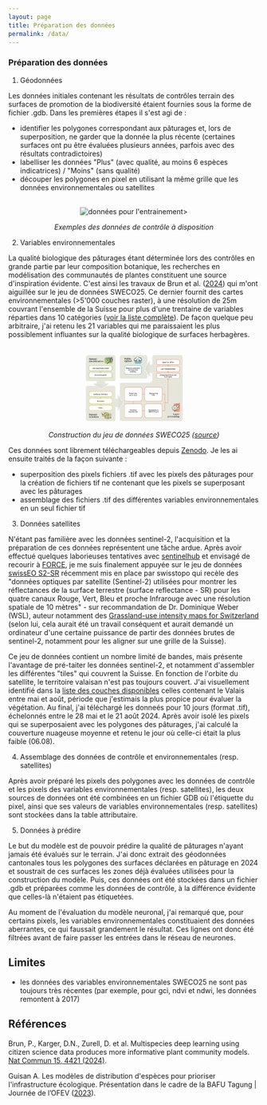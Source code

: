 ```yaml
---
layout: page
title: Préparation des données
permalink: /data/
---
```



### Préparation des données

1. Géodonnées
   
Les données initiales contenant les résultats de contrôles terrain des surfaces de promotion de la biodiversité étaient fournies sous la forme de fichier .gdb. Dans les premières étapes il s'est agi de :

- identifier les polygones correspondant aux pâturages et, lors de superposition, ne garder que la donnée la plus récente (certaines surfaces ont pu être évaluées plusieurs années, parfois avec des résultats contradictoires)
- labelliser les données "Plus" (avec qualité, au moins 6 espèces indicatrices) / "Moins" (sans qualité)
- découper les polygones en pixel en utilisant la même grille que les données environnementales ou satellites

<div align="center">
  <br>
   <img src="{{site.baseurl}}/images/preparation_data_controles.png" alt="données pour l'entrainement" width="200"/>>
  <!-- <img src="/images/preparation_data_controles.png" alt="données pour l'entrainement" width="200"/> -->
  <br>  
  <p align="center">
    <i>Exemples des données de contrôle à disposition</i>
  </p>
</div>

2. Variables environnementales
   
La qualité biologique des pâturages étant déterminée lors des contrôles en grande partie par leur composition botanique, les recherches en modélisation des communautés de plantes constituent une source d'inspiration évidente. C'est ainsi les travaux de Brun et al. ([2024](https://doi.org/10.1038/s41467-024-48559-9)) qui m'ont aiguillée sur le jeu de données SWECO25. Ce dernier fournit des cartes environnementales (>5'000 couches raster), à une résolution de 25m couvrant l'ensemble de la Suisse pour plus d'une trentaine de variables réparties dans 10 catégories (<a href="sweco25_details">voir la liste complète</a>). De façon quelque peu arbitraire, j'ai retenu les 21 variables qui me paraissaient les plus possiblement influantes sur la qualité biologique de surfaces herbagères.

<div align="center">
  <br>
  <img src="/images/preparation_data_sweco25.png" alt="données SWECO25" width="200"/>
  <br>  
  <p align="center">
    <i>Construction du jeu de données SWECO25 (<a href="https://www.bafu.admin.ch/dam/bafu/fr/dokumente/biodiversitaet/praesentation/referat-antoine-guisan-bafu-tagung-30-11-23.pdf.download.pdf/Les%20mod%C3%A8les%20de%20distribution%20d%27esp%C3%A8ces%20pour%20prioriser%20l%27infrastructure%20%C3%A9cologique.pdf">source</a>)</i>
  </p>
</div>

Ces données sont librement téléchargeables depuis [Zenodo](https://zenodo.org/communities/sweco25/records). Je les ai ensuite traités de la façon suivante :
- superposition des pixels fichiers .tif avec les pixels des pâturages pour la création de fichiers tif ne contenant que les pixels se superposant avec les pâturages
- assemblage des fichiers .tif des différentes variables environnementales en un seul fichier tif

3. Données satellites

N'étant pas familière avec les données sentinel-2, l'acquisition et la préparation de ces données représentent une tâche ardue. Après avoir effectué quelques laborieuses tentatives avec [sentinelhub](https://sentinelhub-py.readthedocs.io/en/latest/index.html) et envisagé de recourir à [FORCE](https://force-eo.readthedocs.io/en/latest/), je me suis finalement appuyée sur le jeu de données [swissEO S2-SR](https://www.swisstopo.admin.ch/fr/imagesatellite-swisseo-s2-sr) récemment mis en place par swisstopo qui recèle des "données optiques par satellite (Sentinel-2) utilisées pour montrer les réflectances de la surface terrestre (surface reflectance - SR) pour les quatre canaux Rouge, Vert, Bleu et proche Infrarouge avec une résolution spatiale de 10 mètres" - sur recommandation de Dr. Dominique Weber (WSL), auteur notamment des [Grassland-use intensity maps for Switzerland](https://www.envidat.ch/#/metadata/grassland-use-intensity-maps-for-switzerland) (selon lui, cela aurait été un travail conséquent et aurait demandé un ordinateur d'une certaine puissance de partir des données brutes de sentinel-2, notamment pour les aligner sur une grille de la Suisse).

Ce jeu de données contient un nombre limité de bandes, mais présente l'avantage de pré-taiter les données sentinel-2, et notamment d'assembler les différentes "tiles" qui couvrent la Suisse. En fonction de l'orbite du satellite, le territoire valaisan n'est pas toujours couvert. J'ai visuellement identifié dans la [liste des couches disponibles](https://data.geo.admin.ch/browser/index.html#/collections/ch.swisstopo.swisseo_s2-sr_v100?.language=en) celles contenant le Valais entre mai et août, période que j'estimais la plus propice pour évaluer la végétation. Au final, j'ai téléchargé les donneés pour 10 jours (format .tif), échelonnés entre le 28 mai et le 21 août 2024. Après avoir isolé les pixels qui se superposaient avec les polygones des pâturages, j'ai calculé la couverture nuageuse moyenne et retenu le jour où celle-ci était la plus faible (06.08).

4. Assemblage des données de contrôle et environnementales (resp. satellites)
   
Après avoir préparé les pixels des polygones avec les données de contrôle et les pixels des variables environnementales (resp. satellites), les deux sources de données ont été combinées en un fichier GDB où l'étiquette du pixel, ainsi que ses valeurs de variables environnementales (resp. satellites) sont stockées dans la table attributaire. 

5. Données à prédire

Le but du modèle est de pouvoir prédire la qualité de pâturages n'ayant jamais été évalués sur le terrain. J'ai donc extrait des géodonnées cantonales tous les polygones des surfaces déclarées en pâturage en 2024 et soustrait de ces surfaces les zones déjà évaluées utilisées pour la construction du modèle. Puis, ces données ont été stockées dans un fichier .gdb et préparées comme les données de contrôle, à la différence évidente que celles-là n'étaient pas étiquetées.

Au moment de l'évaluation du modèle neuronal, j'ai remarqué que, pour certains pixels, les variables environnementales constituaient des données aberrantes, ce qui faussait grandement le résultat. Ces lignes ont donc été filtrées avant de faire passer les entrées dans le réseau de neurones.

## Limites

- les données des variables environnementales SWECO25 ne sont pas toujours très récentes (par exemple, pour gci, ndvi et ndwi, les données remontent à 2017)

## Références

Brun, P., Karger, D.N., Zurell, D. et al. Multispecies deep learning using citizen science data produces more informative plant community models. [Nat Commun 15, 4421 (2024)](https://doi.org/10.1038/s41467-024-48559-9). 

Guisan A. Les modèles de distribution d'espèces pour prioriser l'infrastructure écologique. Présentation dans le cadre de la BAFU Tagung | Journée de l’OFEV ([2023](https://www.bafu.admin.ch/dam/bafu/fr/dokumente/biodiversitaet/praesentation/referat-antoine-guisan-bafu-tagung-30-11-23.pdf.download.pdf/Les%20mod%C3%A8les%20de%20distribution%20d%27esp%C3%A8ces%20pour%20prioriser%20l%27infrastructure%20%C3%A9cologique.pdf)).


